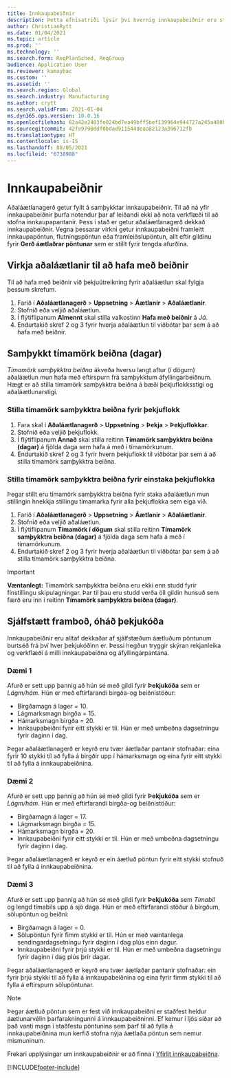 ```yaml
---
title: Innkaupabeiðnir
description: Þetta efnisatriði lýsir því hvernig innkaupabeiðnir eru studdar í fínstillingu skipulagningar.
author: ChristianRytt
ms.date: 01/04/2021
ms.topic: article
ms.prod: ''
ms.technology: ''
ms.search.form: ReqPlanSched, ReqGroup
audience: Application User
ms.reviewer: kamaybac
ms.custom: ''
ms.assetid: ''
ms.search.region: Global
ms.search.industry: Manufacturing
ms.author: crytt
ms.search.validFrom: 2021-01-04
ms.dyn365.ops.version: 10.0.16
ms.openlocfilehash: 62a42e2403fe024bd7ea49bff5bef139964e944727a245a480bc240c112154cf
ms.sourcegitcommit: 42fe9790ddf0bdad911544deaa82123a396712fb
ms.translationtype: HT
ms.contentlocale: is-IS
ms.lasthandoff: 08/05/2021
ms.locfileid: "6738988"
---
```

# <a name="purchase-requisitions"></a>Innkaupabeiðnir

Aðaláætlanagerð getur fyllt á samþykktar innkaupabeiðnir. Til að ná yfir innkaupabeiðnir þurfa notendur þar af leiðandi ekki að nota verkflæði til að stofna innkaupapantanir. Þess í stað er getur aðaláætlanagerð dekkað innkaupabeiðnir. Vegna þessarar virkni getur innkaupabeiðni framleitt innkaupapöntun, flutningspöntun eða framleiðslupöntun, allt eftir gildinu fyrir **Gerð áætlaðrar pöntunar** sem er stillt fyrir tengda afurðina.

## <a name="enable-master-plans-to-include-requisitions"></a>Virkja aðaláætlanir til að hafa með beiðnir

Til að hafa með beiðnir við þekjuútreikning fyrir aðaláætlun skal fylgja þessum skrefum.

1. Farið í **Aðaláætlanagerð** \> **Uppsetning** \> **Áætlanir** \> **Aðaláætlanir**.
1. Stofnið eða veljið aðaláætlun.
1. Í flýtiflipanum **Almennt** skal stilla valkostinn **Hafa með beiðnir** á *Já*.
1. Endurtakið skref 2 og 3 fyrir hverja aðaláætlun til viðbótar þar sem á að hafa með beiðnir.

## <a name="approved-requisitions-time-fence"></a>Samþykkt tímamörk beiðna (dagar)

*Tímamörk samþykktra beiðna* ákveða hversu langt aftur (í dögum) aðaláætlun mun hafa með eftirspurn frá samþykktum áfyllingarbeiðnum. Hægt er að stilla tímamörk samþykktra beiðna á bæði þekjuflokksstigi og aðaláætlunarstigi.

### <a name="set-the-approved-requisitions-time-fence-for-a-coverage-group"></a>Stilla tímamörk samþykktra beiðna fyrir þekjuflokk

1. Fara skal í **Aðaláætlanagerð** \> **Uppsetning** \> **Þekja** \> **Þekjuflokkar**.
1. Stofnið eða veljið þekjuflokk.
1. Í flýtiflipanum **Annað** skal stilla reitinn **Tímamörk samþykktra beiðna (dagar)** á fjölda daga sem hafa á með í tímamörkunum.
1. Endurtakið skref 2 og 3 fyrir hvern þekjuflokk til viðbótar þar sem á að stilla tímamörk samþykktra beiðna.

### <a name="set-the-approved-requisitions-time-fence-for-individual-master-plans"></a>Stilla tímamörk samþykktra beiðna fyrir einstaka þekjuflokka

Þegar stillt eru tímamörk samþykktra beiðna fyrir staka aðaláætlun mun stillingin hnekkja stillingu tímamarka fyrir alla þekjuflokka sem eiga við.

1. Farið í **Aðaláætlanagerð** \> **Uppsetning** \> **Áætlanir** \> **Aðaláætlanir**.
1. Stofnið eða veljið aðaláætlun.
1. Í flýtiflipanum **Tímamörk í dögum** skal stilla reitinn **Tímamörk samþykktra beiðna (dagar)** á fjölda daga sem hafa á með í tímamörkunum.
1. Endurtakið skref 2 og 3 fyrir hverja aðaláætlun til viðbótar þar sem á að stilla tímamörk samþykktra beiðna.

> [!IMPORTANT]
> **Væntanlegt:** Tímamörk samþykktra beiðna eru ekki enn studd fyrir fínstillingu skipulagningar. Þar til þau eru studd verða öll gildin hunsuð sem færð eru inn í reitinn **Tímamörk samþykktra beiðna (dagar)**.

## <a name="independent-supply-regardless-of-coverage-code"></a>Sjálfstætt framboð, óháð þekjukóða

Innkaupabeiðnir eru alltaf dekkaðar af sjálfstæðum áætluðum pöntunum burtséð frá því hver þekjukóðinn er. Þessi hegðun tryggir skýran rekjanleika og verkflæði á milli innkaupabeiðna og áfyllingarpantana.

### <a name="example-1"></a>Dæmi 1

Afurð er sett upp þannig að hún sé með gildi fyrir **Þekjukóða** sem er *Lágm/hám*. Hún er með eftirfarandi birgða-og beiðnistöður:

- Birgðamagn á lager = 10.
- Lágmarksmagn birgða = 15.
- Hámarksmagn birgða = 20.
- Innkaupabeiðni fyrir eitt stykki er til. Hún er með umbeðna dagsetningu fyrir daginn í dag.

Þegar aðaláætlanagerð er keyrð eru tvær áætlaðar pantanir stofnaðar: eina fyrir 10 stykki til að fylla á birgðir upp í hámarksmagn og eina fyrir eitt stykki til að fylla á innkaupabeiðnina.

### <a name="example-2"></a>Dæmi 2

Afurð er sett upp þannig að hún sé með gildi fyrir **Þekjukóða** sem er *Lágm/hám*. Hún er með eftirfarandi birgða-og beiðnistöður:

- Birgðamagn á lager = 17.
- Lágmarksmagn birgða = 15.
- Hámarksmagn birgða = 20.
- Innkaupabeiðni fyrir eitt stykki er til. Hún er með umbeðna dagsetningu fyrir daginn í dag.

Þegar aðaláætlanagerð er keyrð er ein áætluð pöntun fyrir eitt stykki stofnuð til að fylla á innkaupabeiðnina.

### <a name="example-3"></a>Dæmi 3

Afurð er sett upp þannig að hún sé með gildi fyrir **Þekjukóða** sem *Tímabil* og lengd tímabils upp á sjö daga. Hún er með eftirfarandi stöður á birgðum, sölupöntun og beiðni:

- Birgðamagn á lager = 0.
- Sölupöntun fyrir fimm stykki er til. Hún er með væntanlega sendingardagsetningu fyrir daginn í dag plús einn dagur.
- Innkaupabeiðni fyrir þrjú stykki er til. Hún er með umbeðna dagsetningu fyrir daginn í dag plús þrír dagar.

Þegar aðaláætlanagerð er keyrð eru tvær áætlaðar pantanir stofnaðar: ein fyrir þrjú stykki til að fylla á innkaupabeiðnina og eina fyrir fimm stykki til að fylla á eftirspurn sölupöntunar.

> [!NOTE]
> Þegar áætluð pöntun sem er fest við innkaupabeiðni er staðfest heldur áætlunarvélin þarfarakningunni á innkaupabeiðninni. Ef kemur í ljós síðar að það vanti magn í staðfestu pöntunina sem þarf til að fylla á innkaupabeiðnina mun kerfið stofna nýja áætlaða pöntun sem nemur mismuninum.

Frekari upplýsingar um innkaupabeiðnir er að finna í [Yfirlit innkaupabeiðna](../../procurement/purchase-requisitions-overview.md).


[!INCLUDE[footer-include](../../../includes/footer-banner.md)]